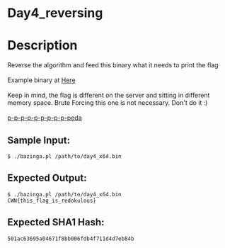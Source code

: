 # Day4_reversing

# Description

<p>Reverse the algorithm and feed this binary what it needs to print the flag
<br/><br/>
Example binary at <a href="/static/downloads/day4_x64.bin">Here</a>
<br/><br/>
Keep in mind, the flag is different on the server and sitting in different memory space. Brute Forcing this one is not necessary. Don't do it :)
<br/><br/>
<a href="peda">p-p-p-p-p-p-p-p-p-peda</a></p>

## Sample Input:

```
$ ./bazinga.pl /path/to/day4_x64.bin
```
## Expected Output:

```
$ ./bazinga.pl /path/to/day4_x64.bin
CWN{this_flag_is_redokulous}
```
## Expected SHA1 Hash:

```
501ac63695a04671f8bb006fdb4f711d4d7eb84b
```
